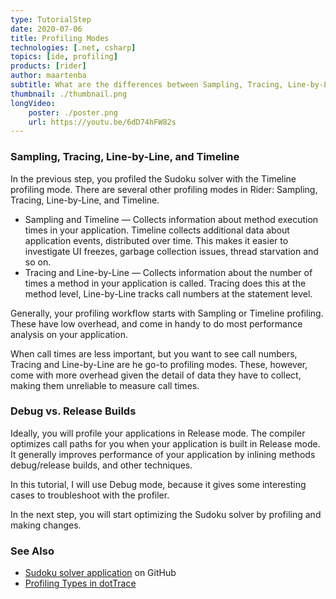 ```yaml
---
type: TutorialStep
date: 2020-07-06
title: Profiling Modes
technologies: [.net, csharp]
topics: [ide, profiling]
products: [rider]
author: maartenba
subtitle: What are the differences between Sampling, Tracing, Line-by-Line, and Timeline profiling?
thumbnail: ./thumbnail.png
longVideo: 
    poster: ./poster.png
    url: https://youtu.be/6dD74hFW82s
---
```


### Sampling, Tracing, Line-by-Line, and Timeline

In the previous step, you profiled the Sudoku solver with the Timeline profiling mode. There are several other profiling
modes in Rider: Sampling, Tracing, Line-by-Line, and Timeline.

* Sampling and Timeline — Collects information about method execution times in your application. Timeline collects additional data about application events, distributed over time. This makes it easier to investigate UI freezes, garbage collection issues, thread starvation and so on.
* Tracing and Line-by-Line — Collects information about the number of times a method in your application is called. Tracing does this at the method level, Line-by-Line tracks call numbers at the statement level.

Generally, your profiling workflow starts with Sampling or Timeline profiling. These have low overhead, and come in handy
to do most performance analysis on your application.

When call times are less important, but you want to see call numbers, Tracing and Line-by-Line are he go-to profiling modes.
These, however, come with more overhead given the detail of data they have to collect, making them unreliable to measure call times.

### Debug vs. Release Builds

Ideally, you will profile your applications in Release mode. The compiler optimizes call paths for you when your application
is built in Release mode. It generally improves performance of your application by inlining methods debug/release builds,
and other techniques.

In this tutorial, I will use Debug mode, because it gives some interesting cases to troubleshoot with the profiler.

In the next step, you will start optimizing the Sudoku solver by profiling and making changes.

### See Also

- [Sudoku solver application](https://github.com/JetBrains/DPA-demo) on GitHub
- [Profiling Types in dotTrace](https://www.jetbrains.com/help/profiler/Profiling_Guidelines__Choosing_the_Right_Profiling_Mode.html)